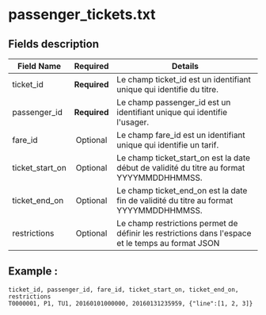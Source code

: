 # passenger_tickets.txt

## Fields description 

| Field Name      |  Required    |  Details |
|-----------------|:------------:|----------|
| ticket_id       | **Required** | Le champ ticket_id est un identifiant unique qui identifie du titre. |
| passenger_id    | **Required** | Le champ passenger_id est un identifiant unique qui identifie l'usager. |
| fare_id         |  Optional    | Le champ fare_id est un identifiant unique qui identifie un tarif.  |
| ticket_start_on |  Optional    | Le champ ticket_start_on est la date début de validité du titre au format YYYYMMDDHHMMSS.  |
| ticket_end_on   |  Optional    | Le champ ticket_end_on est la date fin de validité du titre au format YYYYMMDDHHMMSS.  |
| restrictions    |  Optional    | Le champ restrictions permet de définir les restrictions dans l'espace et le temps au format JSON  |

## Example : 
```
ticket_id, passenger_id, fare_id, ticket_start_on, ticket_end_on, restrictions
T0000001, P1, TU1, 20160101000000, 20160131235959, {"line":[1, 2, 3]}
```
